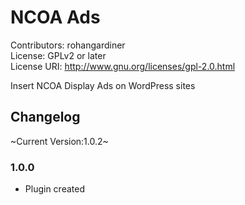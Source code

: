 # NCOA Ads
Contributors: rohangardiner  \
License: GPLv2 or later  \
License URI: http://www.gnu.org/licenses/gpl-2.0.html

Insert NCOA Display Ads on WordPress sites

## Changelog

~Current Version:1.0.2~

### 1.0.0
* Plugin created